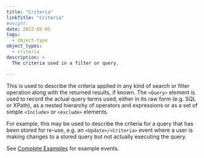 ```yaml
---
title: "Criteria"
linkTitle: "Criteria"
#weight:
date: 2022-05-05
tags: 
  - object-type
object_types:
  - criteria
description: >
  The criteria used in a filter or query.

---
```


This is used to describe the criteria applied in any kind of search or filter operation along with the returned results, if known.
The `<Query>` element is used to record the actual query terms used, either in its raw form (e.g. SQL or XPath), as a nested hierarchy of operators and expressions or as a set of simple `<Include>` or `<exclude>` elements.

For example, this may be used to describe the criteria for a query that has been stored for re-use, e.g. an `<Update>/<Criteria>` event where a user is making changes to a stored query but not actually executing the query.

See [Complete Examples](../completeExamples/README.md) for example events.
